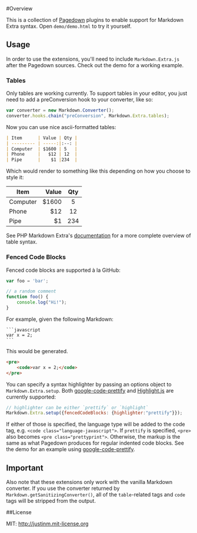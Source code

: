 #Overview

This is a collection of [Pagedown][2] plugins to enable support for 
Markdown Extra syntax. Open `demo/demo.html` to try it yourself.

## Usage

In order to use the extensions, you'll need to include
`Markdown.Extra.js` after the Pagedown sources. Check out the
demo for a working example.

### Tables

Only tables are working currently. To support tables in your editor, you
just need to add a preConversion hook to your converter, like so:

```javascript
var converter = new Markdown.Converter();
converter.hooks.chain("preConversion", Markdown.Extra.tables);
```

Now you can use nice ascii-formatted tables:

```markdown
| Item      | Value | Qty |
| --------- | -----:|:--: |
| Computer  | $1600 | 5   |
| Phone     |   $12 | 12  |
| Pipe      |    $1 |234  |
```

Which would render to something like this depending on how you choose to style it:

| Item      | Value | Qty |
| --------- | -----:|:--: |
| Computer  | $1600 | 5   |
| Phone     |   $12 | 12  |
| Pipe      |    $1 |234  |

See PHP Markdown Extra's [documentation][1] for a more complete overview
of table syntax.

### Fenced Code Blocks

Fenced code blocks are supported &agrave; la GitHub:

```javascript
var foo = 'bar';

// a random comment
function foo() {
    console.log("Hi!");
}
```

For example, given the following Markdown:

    ```javascript
    var x = 2;
    ```

This would be generated.

```html
<pre>
    <code>var x = 2;</code>
</pre>
```

You can specify a syntax highlighter by passing an options object to `Markdown.Extra.setup`.
Both [google-code-prettify][3] and [Highlight.js][4] are currently supported:

```javascript
// highlighter can be either `prettify` or `highlight`
Markdown.Extra.setup({fencedCodeBlocks: {highlighter:"prettify"}});
```

If either of those is specified, the language type will be added to the code tag, e.g.
`<code class="language-javascript">`. If `prettify` is specified, `<pre>` also becomes
`<pre class="prettyprint">`. Otherwise, the markup is the same as what Pagedown
produces for regular indented code blocks. See the demo for an example
using [google-code-prettify][3].

## Important

Also note that these extensions only work with the vanilla Markdown converter. If you
use the converter returned by `Markdown.getSanitizingConverter()`, all of
the `table`-related tags and `code` tags will be stripped from the output.

##License

MIT: http://justinm.mit-license.org

[1]: http://michelf.ca/projects/php-markdown/extra/#table "Markdown Extra Table Documentation"
[2]: http://code.google.com/p/pagedown/ "Pagedown - Google Code"
[3]: http://code.google.com/p/google-code-prettify/ "Prettify"
[4]: http://softwaremaniacs.org/soft/highlight/en/ "HighlightJs"


